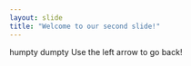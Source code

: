 ```yaml
---
layout: slide
title: "Welcome to our second slide!"
---
```

humpty dumpty
Use the left arrow to go back!

